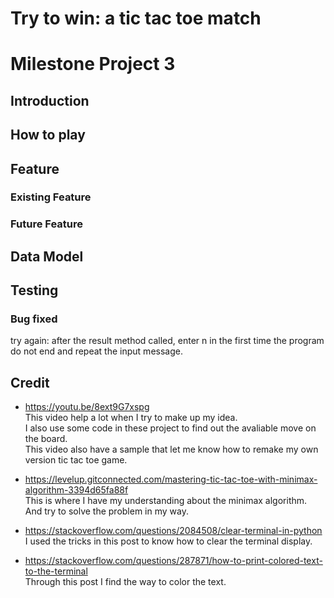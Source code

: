 # Try to win: a tic tac toe match
# Milestone Project 3

## Introduction

## How to play

## Feature
### Existing Feature
### Future Feature

## Data Model

## Testing
### Bug fixed
try again: after the result method called, enter n in the first time the program do not end and repeat the input message.

## Credit
* https://youtu.be/8ext9G7xspg \
This video help a lot when I try to make up my idea. \
I also use some code in these project to find out the avaliable move on the board. \
This video also have a sample that let me know how to remake my own version tic tac toe game.



* https://levelup.gitconnected.com/mastering-tic-tac-toe-with-minimax-algorithm-3394d65fa88f \
This is where I have my understanding about the minimax algorithm. \
And try to solve the problem in my way.



* https://stackoverflow.com/questions/2084508/clear-terminal-in-python \
I used the tricks in this post to know how to clear the terminal display.



* https://stackoverflow.com/questions/287871/how-to-print-colored-text-to-the-terminal \
Through this post I find the way to color the text.